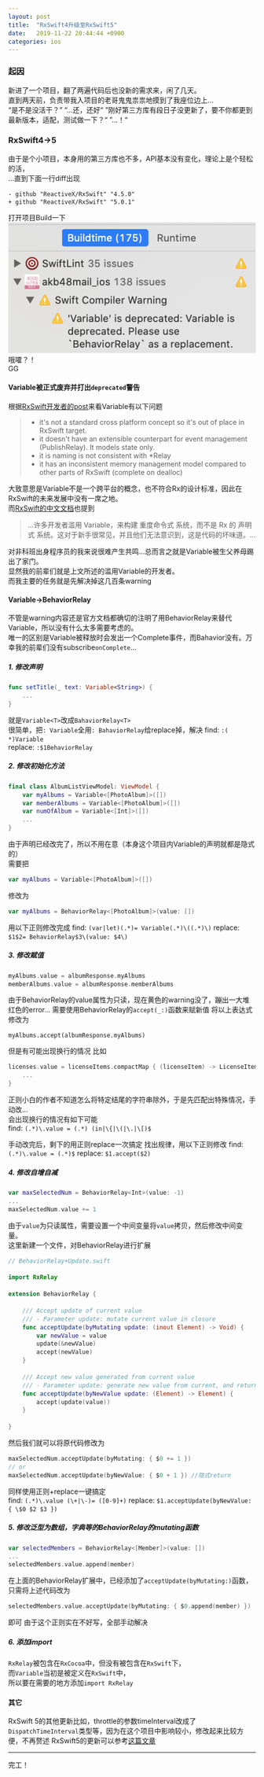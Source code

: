 ```yaml
---
layout: post
title:  "RxSwift4升级至RxSwift5"
date:   2019-11-22 20:44:44 +0900
categories: ios
---
```


### 起因
新进了一个项目，翻了两遍代码后也没新的需求来，闲了几天。  
直到两天前，负责带我入项目的老哥鬼鬼祟祟地摸到了我座位边上...  
“是不是没活干？”
“...还，还好“
”刚好第三方库有段日子没更新了，要不你都更到最新版本，适配，测试做一下？“
”...！“

### RxSwift4->5
由于是个小项目，本身用的第三方库也不多，API基本没有变化，理论上是个轻松的活，  
...直到下面一行diff出现
```git
- github "ReactiveX/RxSwift" "4.5.0"
+ github "ReactiveX/RxSwift" "5.0.1"
```

打开项目Build一下  
![RxSwift5 warnings](assets/rxswift5_warning.png)  
哦嚯？！  
GG  

#### Variable被正式废弃并打出`deprecated`警告
根据[RxSwift开发者的post](https://github.com/ReactiveX/RxSwift/issues/1501#issuecomment-347021795)来看Variable有以下问题
> - it's not a standard cross platform concept so it's out of place in RxSwift target.
> - it doesn't have an extensible counterpart for event management (PublishRelay). It models state only.
> - it is naming is not consistent with *Relay
> - it has an inconsistent memory management model compared to other parts of RxSwift (complete on dealloc)  

大致意思是Variable不是一个跨平台的概念，也不符合Rx的设计标准，因此在RxSwift的未来发展中没有一席之地。  
而[RxSwift的中文文档](https://beeth0ven.github.io/RxSwift-Chinese-Documentation/content/rxswift_core/observable_and_observer/variable.html)也提到

> ...许多开发者滥用 Variable，来构建 重度命令式 系统，而不是 Rx 的 声明式 系统。这对于新手很常见，并且他们无法意识到，这是代码的坏味道。...

对非科班出身程序员的我来说很难产生共鸣...总而言之就是Variable被生父养母踢出了家门。  
显然我的前辈们就是上文所述的滥用Variable的开发者。  
而我主要的任务就是先解决掉这几百条warning

#### Variable->BehaviorRelay
不管是warning内容还是官方文档都确切的注明了用BehaviorRelay来替代Variable，所以没有什么太多需要考虑的。  
唯一的区别是Variable被释放时会发出一个Complete事件，而Bahavior没有。万幸我的前辈们没有subscribe`onComplete`...

##### 1. 修改声明
```swift
func setTitle(_ text: Variable<String>) {
    ...
}
```
就是`Variable<T>`改成`BahaviorRelay<T>`  
很简单，把`: Variable`全用`: BahaviorRelay`给replace掉，解决
find: `:( *)Variable`  
replace: `:$1BehaviorRelay`  

##### 2. 修改初始化方法
```swift
final class AlbumListViewModel: ViewModel {
    var myAlbums = Variable<[PhotoAlbum]>([])
    var memberAlbums = Variable<[PhotoAlbum]>([])
    var numOfAlbum = Variable<[Int]>([])
    ...
}
```
由于声明已经改完了，所以不用在意（本身这个项目内Variable的声明就都是隐式的）  
需要把
```swift
var myAlbums = Variable<[PhotoAlbum]>([])
```
修改为
```swift
var myAlbums = BehaviorRelay<[PhotoAlbum]>(value: [])
```
用以下正则修改完成
find: `(var|let)(.*)= Variable(.*)\((.*)\)`
replace: `$1$2= BehaviorRelay$3\(value: $4\)`

##### 3. 修改赋值
```swift
myAlbums.value = albumResponse.myAlbums
memberAlbums.value = albumResponse.memberAlbums
```
由于BehaviorRelay的value属性为只读，现在黄色的warning没了，蹦出一大堆红色的error...
需要使用BehaviorRelay的`accept(_:)`函数来赋新值
将以上表达式修改为
```
myAlbums.accept(albumResponse.myAlbums)
```
但是有可能出现换行的情况
比如
```swift
licenses.value = licenseItems.compactMap { (licenseItem) -> LicenseItem? in
    ...
}
```
正则小白的作者不知道怎么将特定结尾的字符串除外，于是先匹配出特殊情况，手动改...  
会出现换行的情况有如下可能  
find: `(.*)\.value = (.*) (in|\{|\(|\.|\[)$`  
  
手动改完后，剩下的用正则replace一次搞定
找出规律，用以下正则修改
find: `(.*)\.value = (.*)$`
replace: `$1.accept($2)`

##### 4. 修改自增自减
```swift
var maxSelectedNum = BehaviorRelay<Int>(value: -1)
...
maxSelectedNum.value += 1
```
由于`value`为只读属性，需要设置一个中间变量将`value`拷贝，然后修改中间变量。  
这里新建一个文件，对BehaviorRelay进行扩展  
```swift
// BehaviorRelay+Update.swift

import RxRelay

extension BehaviorRelay {

    /// Accept update of current value
    /// - Parameter update: mutate current value in closure
    func acceptUpdate(byMutating update: (inout Element) -> Void) {
        var newValue = value
        update(&newValue)
        accept(newValue)
    }

    /// Accept new value generated from current value
    /// - Parameter update: generate new value from current, and return it
    func acceptUpdate(byNewValue update: (Element) -> Element) {
        accept(update(value))
    }

}
```
然后我们就可以将原代码修改为
```swift
maxSelectedNum.acceptUpdate(byMutating: { $0 += 1 })
// or
maxSelectedNum.acceptUpdate(byNewValue: { $0 + 1 }) //隐式return
```
同样使用正则+replace一键搞定  
find: `(.*)\.value (\+|\-)= ([0-9]+)`
replace: `$1.acceptUpdate(byNewValue: { \$0 $2 $3 })`

##### 5. 修改泛型为数组，字典等的BehaviorRelay的mutating函数
```swift
var selectedMembers = BehaviorRelay<[Member]>(value: [])
...
selectedMembers.value.append(member)
```
在上面的BehaviorRelay扩展中，已经添加了`acceptUpdate(byMutating:)`函数，只需将上述代码改为
```swift
selectedMembers.value.acceptUpdate(byMutating: { $0.append(member) })
```
即可
由于这个正则实在不好写，全部手动解决

##### 6. 添加import
`RxRelay`被包含在`RxCocoa`中，但没有被包含在`RxSwift`下，  
而`Variable`当初是被定义在`RxSwift`中，  
所以要在需要的地方添加`import RxRelay`

#### 其它
RxSwift 5的其他更新比如，throttle的参数timeInterval改成了`DispatchTimeInterval`类型等，因为在这个项目中影响较小，修改起来比较方便，不再赘述
RxSwift5的更新可以参考[这篇文章](https://medium.com/@freak4pc/whats-new-in-rxswift-5-f7a5c8ee48e7)

---

完工！
